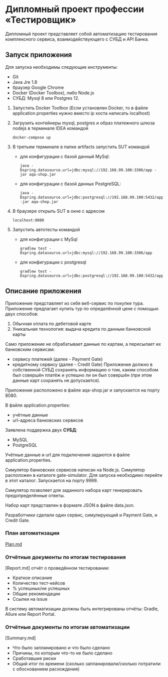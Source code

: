 # Дипломный проект профессии «Тестировщик»

Дипломный проект представляет собой автоматизацию тестирования 
комплексного сервиса, взаимодействующего с СУБД и API Банка.

## Запуск приложения

Для запуска необходимы следующие инструменты:

* Git
* Java Jre 1.8
* браузер Google Chrome
* Docker (Docker Toolbox), либо Node.js 
* СУБД: Mysql 8 или Postgres 12.

1. Запустить Docker Toolbox (Если установлен Docker, то в файле application.properties
нужно вместо ip хоста написать localhost)
1. Загрузить контейнеры mysql, postgres и образ платежного шлюза nodejs в терминале IDEA командой 
          
    ````
    docker-compose up
    ````
 
1. В третьем терминале в папке artifacts запустить SUT командой

   - для конфигурации с базой данный MySql: 
  
      ````
      java -Dspring.datasource.url=jdbc:mysql://192.168.99.100:3306/app -jar aqa-shop.jar
      ````
            
   - для конфигурации с базой данных PostgreSQL:
  
       ````
       java -Dspring.datasource.url=jdbc:postgresql://192.168.99.100:5432/app -jar aqa-shop.jar
       ```` 
            
1. В браузере открыть SUT в окне с адресом 
      ````
      localhost:8080
      ````
1. Запустить автотесты командой 

   -  для конфигурации с MySql
 
      ````
      gradlew test -Dspring.datasource.url=jdbc:mysql://192.168.99.100:3306/app
      ````
            
   - для конфигурации с postgresql
 
      ````
      gradlew test -Dspring.datasource.url=jdbc:postgresql://192.168.99.100:5432/app
      ````

## Описание приложения

Приложение представляет из себя веб-сервис по покупке тура.
Приложение предлагает купить тур по определённой цене с помощью двух способов:

1. Обычная оплата по дебетовой карте
1. Уникальная технология: выдача кредита по данным банковской карты

Само приложение не обрабатывает данные по картам, а пересылает их 
банковским сервисам:

* сервису платежей (далее - Payment Gate)
* кредитному сервису (далее - Credit Gate)
Приложение должно в собственной СУБД сохранять информацию о том, 
каким способом был совершён платёж и успешно ли он был совершён 
(при этом данные карт сохранять не допускается).

Приложение расположено в файле aqa-shop.jar и запускается 
на порту 8080.

В файле application.properties:

* учётные данные 
* url-адреса банковских сервисов

Заявлена поддержка двух **СУБД**:

* MySQL
* PostgreSQL

Учётные данные и url для подключения задаются в файле application.properties.

Симулятор банковских сервисов написан на Node.js. 
Симулятор расположен в каталоге gate-simulator. 
Для запуска необходимо перейти в этот каталог.
Запускается на порту 9999.

Симулятор позволяет для заданного набора карт генерировать 
предопределённые ответы.

Набор карт представлен в формате JSON в файле data.json.

Разработчики сделали один сервис, симулирующий и Payment Gate, и Credit Gate.

### План автоматизации 
 [Plan.md](https://github.com/shvedcate/Diplom/blob/master/Plan.md)
 
### Отчётные документы по итогам тестирования
[Report.md]
отчёт о проведённом тестировании:

* Краткое описание
* Количество тест-кейсов
* % успешных/не успешных
* Общие рекомендации
* Ссылки на issue

В систему автоматизации должны быть интегрированы отчёты: 
Gradle, Allure или Report Portal.

### Отчётные документы по итогам автоматизации
[Summary.md]
* Что было запланировано и что было сделано
* Причины, по которым что-то не было сделано
* Сработавшие риски
* Общий итог по времени (сколько запланировали/сколько потратили с обоснованием расхождения)





